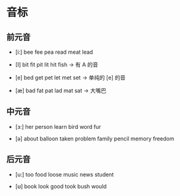 # 音标

## 前元音

- [i:] bee fee pea read meat lead

- [I] bit fit pit lit hit fish  -> 有 A 的音

- [e] bed get pet let met set  -> 单纯的 [e] 的音

- [æ] bad fat pat lad mat sat -> 大嘴巴 

## 中元音

- [ɜ:] her person learn bird word fur

- [ə] about balloon taken problem family pencil memory freedom

## 后元音

- [u:] too food loose music news student 

- [ʊ] book look good took bush would